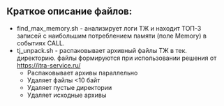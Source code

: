## Краткое описание файлов:

* find_max_memory.sh - анализирует логи ТЖ и находит ТОП-3 записей с наибольшим потреблением памяти (поле Memory) в событиях CALL.
* tj_unpack.sh - распаковывает архивный файлы ТЖ в тек. директорию. файлы формируются при использовании решения от https://itra-service.ru/
    * Распаковывает архивы параллельно
    * Удаляет файлы <10 байт
    * Удаляет пустые директории
    * Удаляет исходные архивы